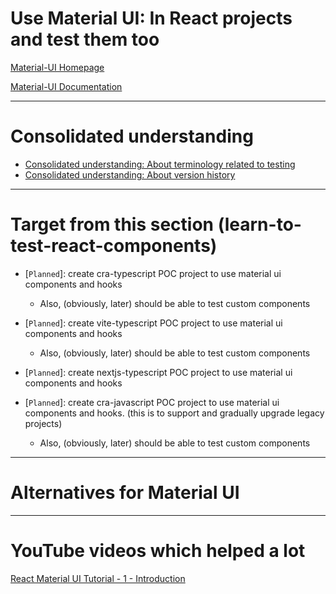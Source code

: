 # Use Material UI: In React projects and test them too

[Material-UI Homepage](https://mui.com/material-ui/)

[Material-UI Documentation](https://mui.com/material-ui/getting-started/)


---------------------

# Consolidated understanding

- [Consolidated understanding: About terminology related to testing](./TBD.md)
- [Consolidated understanding: About version history](./TBD.md)


--------------------

# Target from this section (learn-to-test-react-components)
- [`Planned`]: create cra-typescript POC project to use material ui components and hooks
  - Also, (obviously, later) should be able to test custom components
- [`Planned`]: create vite-typescript POC project to use material ui components and hooks
  - Also, (obviously, later) should be able to test custom components
- [`Planned`]: create nextjs-typescript POC project to use material ui components and hooks

- [`Planned`]: create cra-javascript POC project to use material ui components and hooks. (this is to support and gradually upgrade legacy projects)
  - Also, (obviously, later) should be able to test custom components

------------------

# Alternatives for Material UI


---------------

# YouTube videos which helped a lot

[React Material UI Tutorial - 1 - Introduction](https://www.youtube.com/watch?v=BHEPVdfBAqE&list=PLC3y8-rFHvwh-K9mDlrrcDywl7CeVL2rO)




